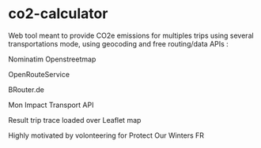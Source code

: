 # co2-calculator
Web tool meant to provide CO2e emissions for multiples trips using several transportations mode, using geocoding and free routing/data APIs :

Nominatim Openstreetmap 

OpenRouteService

BRouter.de

Mon Impact Transport API

Result trip trace loaded over Leaflet map

Highly motivated by volonteering for Protect Our Winters FR
